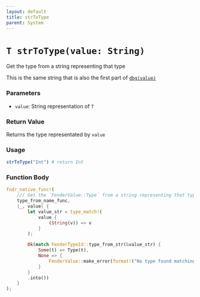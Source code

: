 ```yaml
---
layout: default
title: strToType
parent: System
---
```


# `T strToType(value: String)`
Get the type from a string representing that type

This is the same string that is also the first part of [`dbg(value)`](../../valop/dbg)

### Parameters 
- `value`: String representation of `T`

### Return Value
Returns the type representated by `value`

### Usage
```r
strToType("Int") # return Int
```

### Function Body
```rust
fndr_native_func!(
    /// Get the `FenderValue::Type` from a string representing that type
    type_from_name_func,
    |_, value| {
        let value_str = type_match!(
            value {
                (String(v)) => v
            }
        );

        Ok(match FenderTypeId::type_from_str(&value_str) {
            Some(t) => Type(t),
            None => {
                FenderValue::make_error(format!("No type found matching name `{}`", *value_str))
            }
        }
        .into())
    }
);
```
